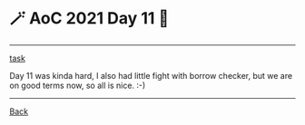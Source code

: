 # :magic_wand: AoC 2021 Day 11 :christmas_tree:

---

[task](https://adventofcode.com/2021/day/11)

Day 11 was kinda hard, I also had little fight with borrow checker, but we are on good terms now, so 
all is nice. :-)

---
[Back](/README.md)
